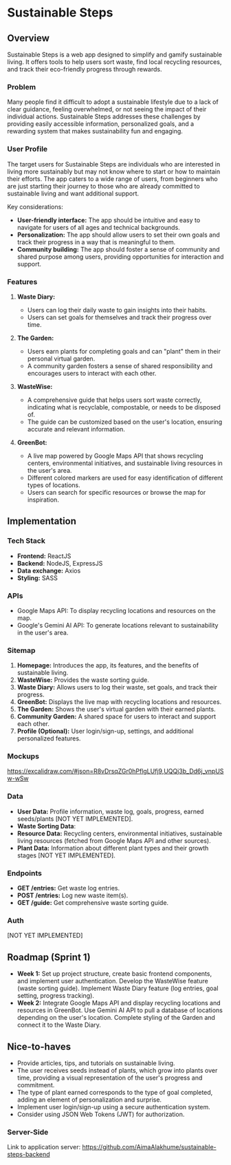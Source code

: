 # Sustainable Steps

## Overview

Sustainable Steps is a web app designed to simplify and gamify sustainable living. It offers tools to help users sort waste, find local recycling resources, and track their eco-friendly progress through rewards.

### Problem

Many people find it difficult to adopt a sustainable lifestyle due to a lack of clear guidance, feeling overwhelmed, or not seeing the impact of their individual actions. Sustainable Steps addresses these challenges by providing easily accessible information, personalized goals, and a rewarding system that makes sustainability fun and engaging.

### User Profile

The target users for Sustainable Steps are individuals who are interested in living more sustainably but may not know where to start or how to maintain their efforts. The app caters to a wide range of users, from beginners who are just starting their journey to those who are already committed to sustainable living and want additional support. 

Key considerations:

*   **User-friendly interface:** The app should be intuitive and easy to navigate for users of all ages and technical backgrounds.
*   **Personalization:** The app should allow users to set their own goals and track their progress in a way that is meaningful to them.
*   **Community building:** The app should foster a sense of community and shared purpose among users, providing opportunities for interaction and support.

### Features

1.  **Waste Diary:**
    *   Users can log their daily waste to gain insights into their habits.
    *   Users can set goals for themselves and track their progress over time.

2.  **The Garden:**
    *   Users earn plants for completing goals and can "plant" them in their personal virtual garden.
    *   A community garden fosters a sense of shared responsibility and encourages users to interact with each other.

3.  **WasteWise:**
    *   A comprehensive guide that helps users sort waste correctly, indicating what is recyclable, compostable, or needs to be disposed of.
    *   The guide can be customized based on the user's location, ensuring accurate and relevant information.

4.  **GreenBot:**
    *   A live map powered by Google Maps API that shows recycling centers, environmental initiatives, and sustainable living resources in the user's area.
    *   Different colored markers are used for easy identification of different types of locations.
    *   Users can search for specific resources or browse the map for inspiration.

## Implementation

### Tech Stack

*   **Frontend:** ReactJS
*   **Backend:** NodeJS, ExpressJS
*   **Data exchange:** Axios
*   **Styling:** SASS

### APIs

*   Google Maps API: To display recycling locations and resources on the map.
*   Google's Gemini AI API: To generate locations relevant to sustainability in the user's area.

### Sitemap

1.  **Homepage:** Introduces the app, its features, and the benefits of sustainable living.
2.  **WasteWise:** Provides the waste sorting guide.
3.  **Waste Diary:** Allows users to log their waste, set goals, and track their progress.
4.  **GreenBot:** Displays the live map with recycling locations and resources.
5.  **The Garden:** Shows the user's virtual garden with their earned plants.
6.  **Community Garden:** A shared space for users to interact and support each other.
7.  **Profile (Optional):** User login/sign-up, settings, and additional personalized features.

### Mockups
https://excalidraw.com/#json=R8vDrsqZGr0hPflgLUfj9,UQQj3b_Dd6j_vnpUSw-wSw

### Data

*   **User Data:** Profile information, waste log, goals, progress, earned seeds/plants [NOT YET IMPLEMENTED].
*   **Waste Sorting Data**: 
*   **Resource Data:** Recycling centers, environmental initiatives, sustainable living resources (fetched from Google Maps API and other sources).
*   **Plant Data:** Information about different plant types and their growth stages [NOT YET IMPLEMENTED].

### Endpoints

*   **GET /entries:** Get waste log entries.
*   **POST /entries:** Log new waste item(s).
*   **GET /guide:** Get comprehensive waste sorting guide.

### Auth

[NOT YET IMPLEMENTED]

## Roadmap (Sprint 1)

*   **Week 1:** Set up project structure, create basic frontend components, and implement user authentication. Develop the WasteWise feature (waste sorting guide). Implement Waste Diary feature (log entries, goal setting, progress tracking).
*   **Week 2:** Integrate Google Maps API and display recycling locations and resources in GreenBot. Use Gemini AI API to pull a database of locations depending on the user's location. Complete styling of the Garden and connect it to the Waste Diary.

## Nice-to-haves

*   Provide articles, tips, and tutorials on sustainable living.
*   The user receives seeds instead of plants, which grow into plants over time, providing a visual representation of the user's progress and commitment.
*   The type of plant earned corresponds to the type of goal completed, adding an element of personalization and surprise.
*   Implement user login/sign-up using a secure authentication system.
*   Consider using JSON Web Tokens (JWT) for authorization.

### Server-Side

Link to application server: https://github.com/AimaAlakhume/sustainable-steps-backend
